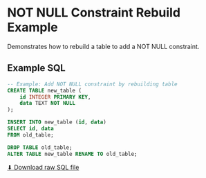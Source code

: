# NOT NULL Constraint Rebuild Example

Demonstrates how to rebuild a table to add a NOT NULL constraint.

## Example SQL

```sql
-- Example: Add NOT NULL constraint by rebuilding table
CREATE TABLE new_table (
    id INTEGER PRIMARY KEY,
    data TEXT NOT NULL
);

INSERT INTO new_table (id, data)
SELECT id, data
FROM old_table;

DROP TABLE old_table;
ALTER TABLE new_table RENAME TO old_table;
```

[⬇ Download raw SQL file](rebuild_not_null_example.sql)
